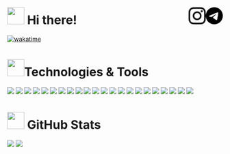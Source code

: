 <h1>
  <img src="https://media.tenor.com/ttMsN_OQVv0AAAAj/luffy-gear-5.gif" width="40" height="40">
  Hi there!

  <a href="https://t.me/beoningg">
    <picture>
      <source width="40" align="right" media="(prefers-color-scheme: dark)" srcset="icons/telegram-light.svg">
      <img width="40" align="right" src="icons/telegram-dark.svg" />
    </picture>
  </a>

  <a href="https://instagram.com/beoningg">
    <picture>
      <source width="40" align="right" media="(prefers-color-scheme: dark)" srcset="icons/instagram-light.svg">
      <img width="40" align="right" src="icons/instagram-dark.svg" />
    </picture>
  </a>
</h1>

[![wakatime](https://wakatime.com/badge/user/d8114194-0515-4601-85f4-45cf5fddfbad.svg?style=flat-square)](https://wakatime.com/@d8114194-0515-4601-85f4-45cf5fddfbad)

<h1><img src="https://media.tenor.com/bU8W2-lHZhYAAAAi/luffy.gif" width="40" height="40">Technologies & Tools</h1>

![](https://img.shields.io/badge/Sass-informational?style=flat-square&logo=sass&logoColor=ffffff&color=cd649b)
![](https://img.shields.io/badge/TypeScript-informational?style=flat-square&logo=typescript&logoColor=ffffff&color=007acc)
![](https://img.shields.io/badge/React-informational?style=flat-square&logo=react&logoColor=ffffff&color=066d89)
![](https://img.shields.io/badge/MUI-informational?style=flat-square&logo=mui&logoColor=ffffff&color=1d70df)
![](https://img.shields.io/badge/Antd-informational?style=flat-square&logo=antdesign&logoColor=ffffff&color=1867dc)
![](https://img.shields.io/badge/Shadcn%2Fui-informational?style=flat-square&logo=Shadcn%2Fui&logoColor=ffffff&color=000000)
![](https://img.shields.io/badge/Redux%20Toolkit-informational?style=flat-square&logo=redux&logoColor=ffffff&color=593d88)
![](https://img.shields.io/badge/MobX-informational?style=flat-square&logo=mobx&logoColor=ffffff&color=db5a17)
![](https://img.shields.io/badge/Next-informational?style=flat-square&logo=next.js&logoColor=ffffff&color=000000)
![](https://img.shields.io/badge/Webpack-informational?style=flat-square&logo=webpack&logoColor=ffffff&color=549ac7)
![](https://img.shields.io/badge/Vite-informational?style=flat-square&logo=vite&logoColor=ffffff&color=b500fe)
![](https://img.shields.io/badge/Node-informational?style=flat-square&logo=node.js&logoColor=ffffff&color=3c873a)
![](https://img.shields.io/badge/PostgreSQL-informational?style=flat-square&logo=postgresql&logoColor=ffffff&color=336791)
![](https://img.shields.io/badge/VS%20Code-informational?style=flat-square&logo=webstorm&logoColor=white&color=007acc)
![](https://img.shields.io/badge/PNPM-informational?style=flat-square&logo=pnpm&logoColor=ffffff&color=f9ad00)
![](https://img.shields.io/badge/yarn-informational?style=flat-square&logo=yarn&logoColor=ffffff&color=262456)
![](https://img.shields.io/badge/Turborepo-informational?style=flat-square&logo=turborepo&logoColor=ffffff&color=ef4444)
![](https://img.shields.io/badge/NX-informational?style=flat-square&logo=nx&logoColor=ffffff&color=10172a)
![](https://img.shields.io/badge/Swagger-informational?style=flat-square&logo=swagger&logoColor=ffffff&color=54ca8f)
![](https://img.shields.io/badge/Docker-informational?style=flat-square&logo=docker&logoColor=ffffff&color=1b64ee)
![](https://img.shields.io/badge/Arch%20Linux-informational?style=flat-square&logo=archlinux&logoColor=ffffff&color=0094da)
![](https://img.shields.io/badge/nginx-informational?style=flat-square&logo=nginx&logoColor=ffffff&color=009637)

<h1><img src="octocats/mona-loading.gif" width="40" height="40"> GitHub Stats</h1>

<div>
  <img height="180em" src="https://github-readme-stats.vercel.app/api?username=beoning&layout=compact&show_icons=true&theme=white&hide_border=true&icon_color=2a84ea&bg_color=00000000&text_color=2a84ea" />
  <img height="180em" src="https://github-readme-stats.vercel.app/api/top-langs/?username=beoning&layout=compact&theme=white&hide_border=true&icon_color=2a84ea&bg_color=00000000&text_color=2a84ea" />
</div>

